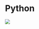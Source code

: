 # Python
<!DOCTYPE html>
<html>
  <body>
    <img src="https://blog.unboxinnovations.com/wp-content/uploads/2020/02/giphy-14.gif">
  </body>
  </html>
